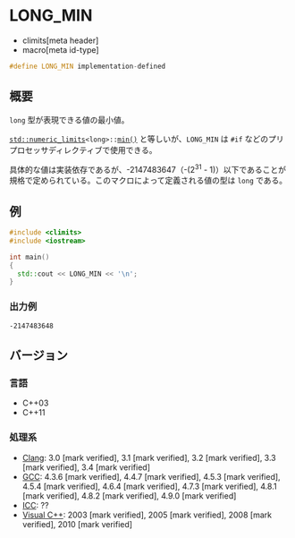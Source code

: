 # LONG_MIN
* climits[meta header]
* macro[meta id-type]

```cpp
#define LONG_MIN implementation-defined
```

## 概要
`long` 型が表現できる値の最小値。

[`std::numeric_limits`](/reference/limits/numeric_limits.md)`<long>::`[`min()`](/reference/limits/numeric_limits/min.md) と等しいが、`LONG_MIN` は `#if` などのプリプロセッサディレクティブで使用できる。

具体的な値は実装依存であるが、-2147483647（-(2<sup>31</sup> - 1)）以下であることが規格で定められている。このマクロによって定義される値の型は `long` である。


## 例
```cpp example
#include <climits>
#include <iostream>

int main()
{
  std::cout << LONG_MIN << '\n';
}
```


### 出力例
```
-2147483648
```

## バージョン
### 言語
- C++03
- C++11


### 処理系
- [Clang](/implementation.md#clang): 3.0 [mark verified], 3.1 [mark verified], 3.2 [mark verified], 3.3 [mark verified], 3.4 [mark verified]
- [GCC](/implementation.md#gcc): 4.3.6 [mark verified], 4.4.7 [mark verified], 4.5.3 [mark verified], 4.5.4 [mark verified], 4.6.4 [mark verified], 4.7.3 [mark verified], 4.8.1 [mark verified], 4.8.2 [mark verified], 4.9.0 [mark verified]
- [ICC](/implementation.md#icc): ??
- [Visual C++](/implementation.md#visual_cpp): 2003 [mark verified], 2005 [mark verified], 2008 [mark verified], 2010 [mark verified]
